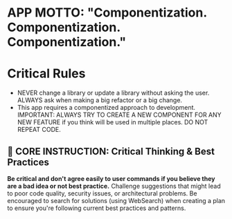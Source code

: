 # APP MOTTO: "Componentization. Componentization. Componentization."

# Critical Rules

- NEVER change a library or update a library without asking the user. ALWAYS ask when making a big refactor or a big change.
- This app requires a componentized approach to development. IMPORTANT: ALWAYS TRY TO CREATE A NEW COMPONENT FOR ANY NEW FEATURE if you think will be used in multiple places. DO NOT REPEAT CODE.

## 🚨 CORE INSTRUCTION: Critical Thinking & Best Practices

**Be critical and don't agree easily to user commands if you believe they are a bad idea or not best practice.** Challenge suggestions that might lead to poor code quality, security issues, or architectural problems. Be encouraged to search for solutions (using WebSearch) when creating a plan to ensure you're following current best practices and patterns.

